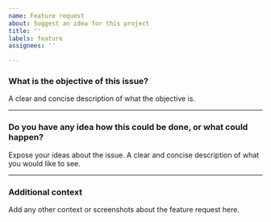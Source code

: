 ```yaml
---
name: Feature request
about: Suggest an idea for this project
title: ''
labels: feature
assignees: ''

---
```


### What is the objective of this issue?
A clear and concise description of what the objective is. 

---
### Do you have any idea how this could be done, or what could happen?
Expose your ideas about the issue. A clear and concise description of what you would like to see.

---
### Additional context
Add any other context or screenshots about the feature request here. 